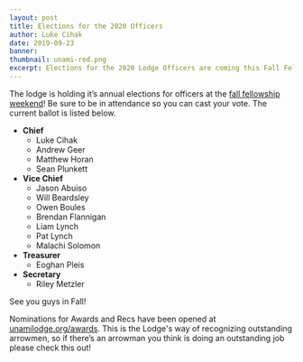 ```yaml
---
layout: post
title: Elections for the 2020 Officers
author: Luke Cihak
date: 2019-09-23
banner:
thumbnail: unami-red.png
excerpt: Elections for the 2020 Lodge Officers are coming this Fall Fellowship weekend.
---
```


The lodge is holding it’s annual elections for officers at the [fall fellowship weekend](/news/2019-09-24-2019-Fall-Fellowship)! Be sure to be in attendance so you can cast your vote. The current ballot is listed below.

- **Chief**
  - Luke Cihak
  - Andrew Geer
  - Matthew Horan
  - Sean Plunkett
- **Vice Chief**
  - Jason Abuiso
  - Will Beardsley
  - Owen Boules
  - Brendan Flannigan
  - Liam Lynch
  - Pat Lynch
  - Malachi Solomon
- **Treasurer**
  - Eoghan Pleis
- **Secretary**
  - Riley Metzler

See you guys in Fall!

Nominations for Awards and Recs have been opened at [unamilodge.org/awards](/awards). This is the Lodge's way of recognizing outstanding arrowmen, so if there’s an arrowman you think is doing an outstanding job please check this out!
